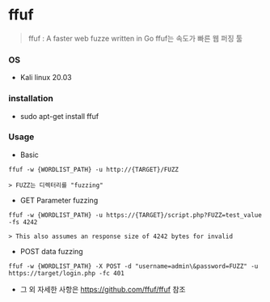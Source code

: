 # ffuf 
> ffuf : A faster web fuzze written in Go
> ffuf는 속도가 빠른 웹 퍼징 툴

###  OS
 - Kali linux 20.03

### installation
 - sudo apt-get install ffuf

### Usage
- Basic

```
ffuf -w {WORDLIST_PATH} -u http://{TARGET}/FUZZ

> FUZZ는 디렉터리를 "fuzzing"
``` 

- GET Parameter fuzzing
```
ffuf -w {WORDLIST_PATH} -u https://{TARGET}/script.php?FUZZ=test_value -fs 4242

> This also assumes an response size of 4242 bytes for invalid
```

- POST data fuzzing
```
ffuf -w {WORDLIST_PATH} -X POST -d "username=admin\&password=FUZZ" -u https://target/login.php -fc 401
```

- 그 외 자세한 사항은 https://github.com/ffuf/ffuf 참조
